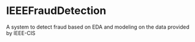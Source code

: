 # IEEEFraudDetection
A system to detect fraud based on EDA and modeling on the data provided by IEEE-CIS
